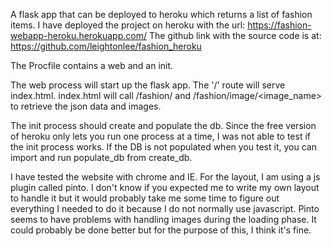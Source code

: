 A flask app that can be deployed to heroku which returns a list of fashion items.
I have deployed the project on heroku with the url: https://fashion-webapp-heroku.herokuapp.com/
The github link with the source code is at: https://github.com/leightonlee/fashion_heroku

The Procfile contains a web and an init.

The web process will start up the flask app.  The '/' route will serve index.html.  index.html will
call /fashion/<page> and /fashion/image/<image_name> to retrieve the json data and images.

The init process should create and populate the db.  Since the free version of heroku
only lets you run one process at a time, I was not able to test if the init process works.
If the DB is not populated when you test it, you can import and run populate_db from create_db.

I have tested the website with chrome and IE.  For the layout, I am using a js plugin called pinto.
I don't know if you expected me to write my own layout to handle it but it would probably take me
some time to figure out everything I needed to do it because I do not normally use javascript.
Pinto seems to have problems with handling images during the loading phase.  It could probably be
done better but for the purpose of this, I think it's fine.

